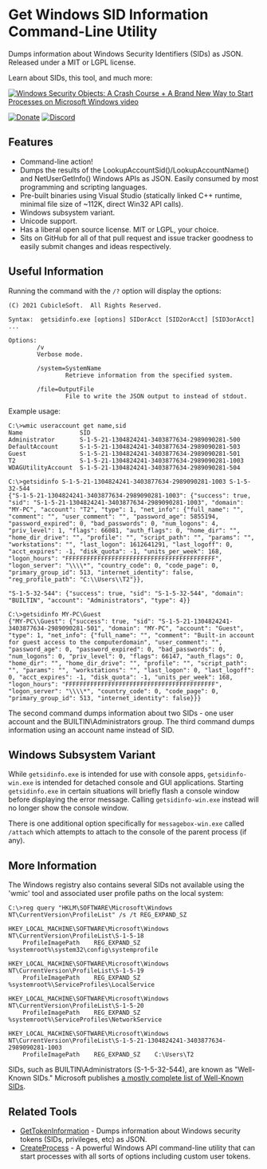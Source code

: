 Get Windows SID Information Command-Line Utility
================================================

Dumps information about Windows Security Identifiers (SIDs) as JSON.  Released under a MIT or LGPL license.

Learn about SIDs, this tool, and much more:

[![Windows Security Objects:  A Crash Course + A Brand New Way to Start Processes on Microsoft Windows video](https://user-images.githubusercontent.com/1432111/118288197-0574ec00-b489-11eb-96e5-fab0f6149171.png)](https://www.youtube.com/watch?v=pmteqkbBfAY "Windows Security Objects:  A Crash Course + A Brand New Way to Start Processes on Microsoft Windows")

[![Donate](https://cubiclesoft.com/res/donate-shield.png)](https://cubiclesoft.com/donate/) [![Discord](https://img.shields.io/discord/777282089980526602?label=chat&logo=discord)](https://cubiclesoft.com/product-support/github/)

Features
--------

* Command-line action!
* Dumps the results of the LookupAccountSid()/LookupAccountName() and NetUserGetInfo() Windows APIs as JSON.  Easily consumed by most programming and scripting languages.
* Pre-built binaries using Visual Studio (statically linked C++ runtime, minimal file size of ~112K, direct Win32 API calls).
* Windows subsystem variant.
* Unicode support.
* Has a liberal open source license.  MIT or LGPL, your choice.
* Sits on GitHub for all of that pull request and issue tracker goodness to easily submit changes and ideas respectively.

Useful Information
------------------

Running the command with the `/?` option will display the options:

```
(C) 2021 CubicleSoft.  All Rights Reserved.

Syntax:  getsidinfo.exe [options] SIDorAcct [SID2orAcct] [SID3orAcct] ...

Options:
        /v
        Verbose mode.

        /system=SystemName
                Retrieve information from the specified system.

        /file=OutputFile
                File to write the JSON output to instead of stdout.
```

Example usage:

```
C:\>wmic useraccount get name,sid
Name                SID
Administrator       S-1-5-21-1304824241-3403877634-2989090281-500
DefaultAccount      S-1-5-21-1304824241-3403877634-2989090281-503
Guest               S-1-5-21-1304824241-3403877634-2989090281-501
T2                  S-1-5-21-1304824241-3403877634-2989090281-1003
WDAGUtilityAccount  S-1-5-21-1304824241-3403877634-2989090281-504

C:\>getsidinfo S-1-5-21-1304824241-3403877634-2989090281-1003 S-1-5-32-544
{"S-1-5-21-1304824241-3403877634-2989090281-1003": {"success": true, "sid": "S-1-5-21-1304824241-3403877634-2989090281-1003", "domain": "MY-PC", "account": "T2", "type": 1, "net_info": {"full_name": "", "comment": "", "user_comment": "", "password_age": 5855194, "password_expired": 0, "bad_passwords": 0, "num_logons": 4, "priv_level": 1, "flags": 66081, "auth_flags": 0, "home_dir": "", "home_dir_drive": "", "profile": "", "script_path": "", "params": "", "workstations": "", "last_logon": 1612641291, "last_logoff": 0, "acct_expires": -1, "disk_quota": -1, "units_per_week": 168, "logon_hours": "FFFFFFFFFFFFFFFFFFFFFFFFFFFFFFFFFFFFFFFFFF", "logon_server": "\\\\*", "country_code": 0, "code_page": 0, "primary_group_id": 513, "internet_identity": false, "reg_profile_path": "C:\\Users\\T2"}},

"S-1-5-32-544": {"success": true, "sid": "S-1-5-32-544", "domain": "BUILTIN", "account": "Administrators", "type": 4}}

C:\>getsidinfo MY-PC\Guest
{"MY-PC\\Guest": {"success": true, "sid": "S-1-5-21-1304824241-3403877634-2989090281-501", "domain": "MY-PC", "account": "Guest", "type": 1, "net_info": {"full_name": "", "comment": "Built-in account for guest access to the computerdomain", "user_comment": "", "password_age": 0, "password_expired": 0, "bad_passwords": 0, "num_logons": 0, "priv_level": 0, "flags": 66147, "auth_flags": 0, "home_dir": "", "home_dir_drive": "", "profile": "", "script_path": "", "params": "", "workstations": "", "last_logon": 0, "last_logoff": 0, "acct_expires": -1, "disk_quota": -1, "units_per_week": 168, "logon_hours": "FFFFFFFFFFFFFFFFFFFFFFFFFFFFFFFFFFFFFFFFFF", "logon_server": "\\\\*", "country_code": 0, "code_page": 0, "primary_group_id": 513, "internet_identity": false}}}
```

The second command dumps information about two SIDs - one user account and the BUILTIN\Administrators group.  The third command dumps information using an account name instead of SID.

Windows Subsystem Variant
-------------------------

While `getsidinfo.exe` is intended for use with console apps, `getsidinfo-win.exe` is intended for detached console and GUI applications.  Starting `getsidinfo.exe` in certain situations will briefly flash a console window before displaying the error message.  Calling `getsidinfo-win.exe` instead will no longer show the console window.

There is one additional option specifically for `messagebox-win.exe` called `/attach` which attempts to attach to the console of the parent process (if any).

More Information
----------------

The Windows registry also contains several SIDs not available using the 'wmic' tool and associated user profile paths on the local system:

```
C:\>reg query "HKLM\SOFTWARE\Microsoft\Windows NT\CurrentVersion\ProfileList" /s /t REG_EXPAND_SZ

HKEY_LOCAL_MACHINE\SOFTWARE\Microsoft\Windows NT\CurrentVersion\ProfileList\S-1-5-18
    ProfileImagePath    REG_EXPAND_SZ    %systemroot%\system32\config\systemprofile

HKEY_LOCAL_MACHINE\SOFTWARE\Microsoft\Windows NT\CurrentVersion\ProfileList\S-1-5-19
    ProfileImagePath    REG_EXPAND_SZ    %systemroot%\ServiceProfiles\LocalService

HKEY_LOCAL_MACHINE\SOFTWARE\Microsoft\Windows NT\CurrentVersion\ProfileList\S-1-5-20
    ProfileImagePath    REG_EXPAND_SZ    %systemroot%\ServiceProfiles\NetworkService

HKEY_LOCAL_MACHINE\SOFTWARE\Microsoft\Windows NT\CurrentVersion\ProfileList\S-1-5-21-1304824241-3403877634-2989090281-1003
    ProfileImagePath    REG_EXPAND_SZ    C:\Users\T2
```

SIDs, such as BUILTIN\Administrators (S-1-5-32-544), are known as "Well-Known SIDs."  Microsoft publishes [a mostly complete list of Well-Known SIDs](https://docs.microsoft.com/en-us/troubleshoot/windows-server/identity/security-identifiers-in-windows).

Related Tools
-------------

* [GetTokenInformation](https://github.com/cubiclesoft/gettokeninformation-windows) - Dumps information about Windows security tokens (SIDs, privileges, etc) as JSON.
* [CreateProcess](https://github.com/cubiclesoft/createprocess-windows) - A powerful Windows API command-line utility that can start processes with all sorts of options including custom user tokens.
